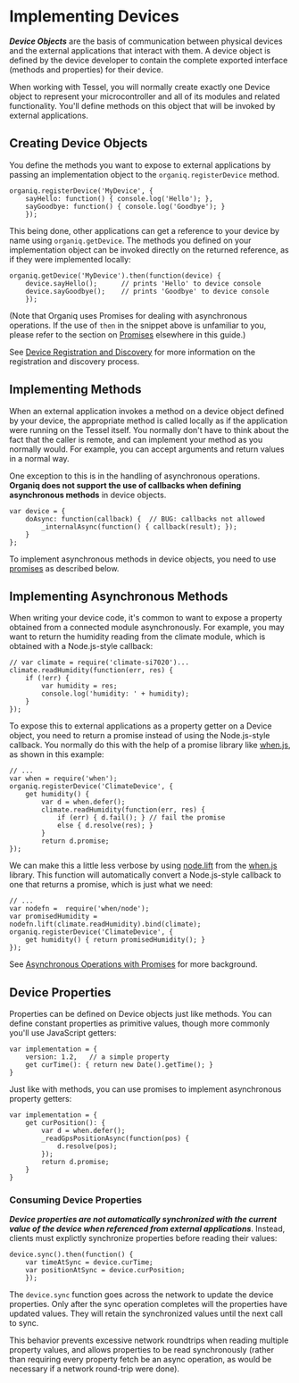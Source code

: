 # Implementing Devices

***Device Objects*** are the basis of communication between physical devices and the external applications that interact with them. A device object is defined by the device developer to contain the complete exported interface (methods and properties) for their device.

When working with Tessel, you will normally create exactly one Device object to represent your microcontroller and all of its modules and related functionality. You'll define methods on this object that will be invoked by external applications.

## Creating Device Objects

You define the methods you want to expose to external applications by passing an implementation object to the `organiq.registerDevice` method.

    organiq.registerDevice('MyDevice', {
        sayHello: function() { console.log('Hello'); },
        sayGoodbye: function() { console.log('Goodbye'); }
        });

This being done, other applications can get a reference to your device by name using `organiq.getDevice`. The methods you defined on your implementation object can be invoked directly on the returned reference, as if they were implemented locally:

    organiq.getDevice('MyDevice').then(function(device) {
        device.sayHello();      // prints 'Hello' to device console
        device.sayGoodbye();    // prints 'Goodbye' to device console
        });

(Note that Organiq uses Promises for dealing with asynchronous operations. If the use of `then` in the snippet above is unfamiliar to you, please refer to the section on [Promises](promises.md) elsewhere in this guide.)

See [Device Registration and Discovery](registration.md) for more information on the registration and discovery process.

## Implementing Methods

When an external application invokes a method on a device object defined by your device, the appropriate method is called locally as if the application were running on the Tessel itself. You normally don't have to think about the fact that the caller is remote, and can implement your method as you normally would. For example, you can accept arguments and return values in a normal way.

One exception to this is in the handling of asynchronous operations. **Organiq does not support the use of callbacks when defining asynchronous methods** in device objects. 

    var device = {
        doAsync: function(callback) {  // BUG: callbacks not allowed
            _internalAsync(function() { callback(result); });
        }
    };

To implement asynchronous methods in device objects, you need to use [promises](http://www.promisesaplus.com) as described below.

## Implementing Asynchronous Methods

When writing your device code, it's common to want to expose a property obtained from a connected module asynchronously. For example, you may want to return the humidity reading from the climate module, which is obtained with a Node.js-style callback:

    // var climate = require('climate-si7020')...
    climate.readHumidity(function(err, res) {
        if (!err) {
            var humidity = res;
            console.log('humidity: ' + humidity);
        }
    });

To expose this to external applications as a property getter on a Device object, you need to return a promise instead of using the Node.js-style callback. You normally do this with the help of a promise library like [when.js](https://github.com/cujojs/when), as shown in this example:

    // ...
    var when = require('when');
    organiq.registerDevice('ClimateDevice', {
        get humidity() {
            var d = when.defer();
            climate.readHumidity(function(err, res) {
                if (err) { d.fail(); } // fail the promise
                else { d.resolve(res); }
            }
            return d.promise;
    });

We can make this a little less verbose by using [node.lift](https://github.com/cujojs/when/blob/master/docs/api.md#nodelift) from the [when.js](https://github.com/cujojs/when) library. This function will automatically convert a Node.js-style callback to one that returns a promise, which is just what we need:

    // ...
    var nodefn =  require('when/node');
    var promisedHumidity = nodefn.lift(climate.readHumidity).bind(climate);
    organiq.registerDevice('ClimateDevice', {
        get humidity() { return promisedHumidity(); }
    });

See [Asynchronous Operations with Promises](promises.md) for more background.

## Device Properties

Properties can be defined on Device objects just like methods. You can define constant properties as primitive values, though more commonly you'll use JavaScript getters:

    var implementation = {
        version: 1.2,   // a simple property
        get curTime(): { return new Date().getTime(); }
    }

Just like with methods, you can use promises to implement asynchronous property getters:

    var implementation = {
        get curPosition(): { 
            var d = when.defer();
            _readGpsPositionAsync(function(pos) {
                d.resolve(pos);
            });
            return d.promise;
        }
    }

### Consuming Device Properties

***Device properties are not automatically synchronized with the current value of the device when referenced from external applications***. Instead, clients must explictly synchronize properties before reading their values:

    device.sync().then(function() {
        var timeAtSync = device.curTime;
        var positionAtSync = device.curPosition;
        });

The `device.sync` function goes across the network to update the device properties. Only after the sync operation completes will the properties have updated values. They will retain the synchronized values until the next call to sync.

This behavior prevents excessive network roundtrips when reading multiple property values, and allows properties to be read synchronously (rather than requiring every property fetch be an async operation, as would be necessary if a network round-trip were done).
